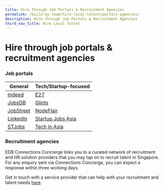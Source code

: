 ```yaml
---
title: Hire through Job Portals & Recruitment Agencies
permalink: /build-my-team/hire-local-talent/portals-agencies/
description: Hire through Job Portals & Recruitment Agencies
third_nav_title: Hire Local Talent
---
```

# Hire through job portals &amp; recruitment agencies

### Job portals

| General | Tech/Startup-focused |
| -------- | -------- |
| [Indeed](https://sg.indeed.com/hire?co=SG&amp;hl=en&amp;from=gnav-menu-homepage)     | [E27](https://e27.co/jobs/)     |
| [JobsDB](https://employer-sg.jobsdb.com/sg/login?utm_source=jora&amp;utm_medium=referral&amp;utm_content=header_link&amp;utm_campaign=header_link)    | [Glints](https://employers.glints.sg)     |
|  [JobStreet](https://www.jobstreet.com.sg/en/cms/employer/)    | [NodeFlair](https://nodeflair.com/employers)     |
|  [LinkedIn](https://www.linkedin.com/talent/post-a-job?trk=homepage-jobseeker_talent-finder-cta)    | [Startup Jobs Asia](https://startupjobs.asia/auth/signup/startup)     |
|  [STJobs](https://www.stjobs.sg)    | [Tech in Asia](https://www.techinasia.com/jobs/employers?ref=nav-lp-toggle)     |

### Recruitment agencies
EDB Connections Concierge links you to a curated network of recruitment and HR solution providers that you may tap on to recruit talent in Singapore. For any enquiry sent via Connections Concierge, you can expect a response within three working days. 

Get in touch with a service provider that can help with your recruitment and talent needs [here](https://www.edb.gov.sg/connections-concierge/service-providers.html?tab=general-service-providers&servicecategory=recruitment&hrsolutions).